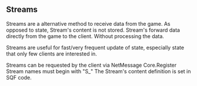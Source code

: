 





## Streams

Streams are a alternative method to receive data from the game.
As opposed to state, Stream's content is not stored.
Stream's forward data directly from the game to the client. Without processing the data.

Streams are useful for fast/very frequent update of state, especially state that only few clients are interested in.

Streams can be requested by the client via NetMessage Core.Register
Stream names must begin with "S_"
The Stream's content definition is set in SQF code.
